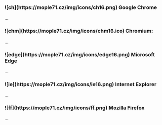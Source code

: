 <h3 class="ch">![ch](https://mople71.cz/img/icons/ch16.png) Google Chrome</h3>

...
<br>

<h3 class="chm">![chm](https://mople71.cz/img/icons/chm16.ico) Chromium:</h3>

...
<br>

<h3 class="ed">![edge](https://mople71.cz/img/icons/edge16.png) Microsoft Edge</h3>

...
<br>

<h3 class="ie">![ie](https://mople71.cz/img/icons/ie16.png) Internet Explorer</h3>

...
<br>

<h3 class="ff">![ff](https://mople71.cz/img/icons/ff.png) Mozilla Firefox</h3>

...
